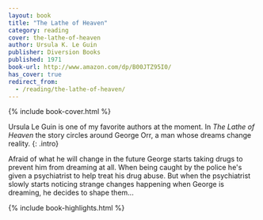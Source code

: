 ```yaml
---
layout: book
title: "The Lathe of Heaven"
category: reading
cover: the-lathe-of-heaven
author: Ursula K. Le Guin
publisher: Diversion Books
published: 1971
book-url: http://www.amazon.com/dp/B00JTZ95I0/
has_cover: true
redirect_from:
  - /reading/the-lathe-of-heaven/
---
```

{% include book-cover.html %}

Ursula Le Guin is one of my favorite authors at the moment. In _The Lathe of Heaven_ the story circles around George Orr, a man whose dreams change reality.
{: .intro}

Afraid of what he will change in the future George starts taking drugs to prevent him from dreaming at all. When being caught by the police he's given a psychiatrist to help treat his drug abuse. But when the psychiatrist slowly starts noticing strange changes happening when George is dreaming, he decides to shape them...

{% include book-highlights.html %}
